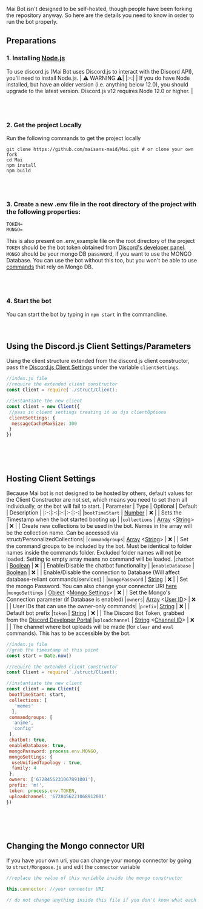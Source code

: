 Mai Bot isn't designed to be self-hosted, though people have been forking the repository anyway. So here are the details you need to know in order to run the bot properly.

## Preparations
### 1. Installing [Node.js](https://nodejs.org/)
To use discord.js (Mai Bot uses Discord.js to interact with the Discord API), you'll need to install Node.js. 
| ⚠️ WARNING ⚠️|
|:-:|
| If you do have Node installed, but have an older version (i.e. anything below 12.0), you should upgrade to the latest version. Discord.js v12 requires Node 12.0 or higher. |

<br><br>
### 2. Get the project Locally
Run the following commands to get the project locally
```
git clone https://github.com/maisans-maid/Mai.git # or clone your own fork
cd Mai
npm install
npm build
```

<br><br>
### 3. Create a new .env file in the root directory of the project with the following properties:
```
TOKEN=
MONGO=
```
This is also present on .env_example file on the root directory of the project <br>
`TOKEN` should be the bot token obtained from [Discord's developer panel](https://discord.com/developers). <br>
`MONGO` should be your mongo DB password, if you want to use the MONGO Database. You can use the bot without this too, but you won't be able to use [commands](#) that rely on Mongo DB. 

<br><br>
### 4. Start the bot
You can start the bot by typing in `npm start` in the commandline.
<br><br><br>

## Using the Discord.js Client Settings/Parameters
Using the client structure extended from the discord.js client constructor, pass the [Discord.js Client Settings](https://discord.js.org/#/docs/main/stable/typedef/ClientOptions) under the variable `clientSettings`.
```js
//index.js file
//require the extended client constructor
const Client = require('./struct/Client);

//instantiate the new client
const client = new Client({
 //pass in client settings treating it as djs clientOptions
 clientSettings: {
  messageCacheMaxSize: 300
 }
})
```
<br><br><br>

## Hosting Client Settings
Because Mai bot is not designed to be hosted by others, default values for the Client Constructor are not set, which means you need to set them all individually, or the bot will fail to start.
| Parameter | Type | Optional | Default | Description | 
|:-:|:-:|:-:|:-:|:-:|
|`bootTimeStart` | [Number](https://developer.mozilla.org/en-US/docs/Web/JavaScript/Reference/Global_Objects/Number) | ❌ | | Sets the Timestamp when the bot started booting up |
|`collections` | [Array](https://developer.mozilla.org/en-US/docs/Web/JavaScript/Reference/Global_Objects/Array) <[String](https://developer.mozilla.org/en-US/docs/Web/JavaScript/Reference/Global_Objects/String)> | ❌ | | Create new collections to be used in the bot. Names in the array will be the collection name. Can be accessed via struct/PersonalizedCollections|
|`commandgroups`| [Array](https://developer.mozilla.org/en-US/docs/Web/JavaScript/Reference/Global_Objects/Array) <[String](https://developer.mozilla.org/en-US/docs/Web/JavaScript/Reference/Global_Objects/String)> | ❌ | | Set the command groups to be included by the bot. Must be identical to folder names inside the commands folder. Excluded folder names will not be loaded. Setting to empty array means no command will be loaded.
|`chatbot` | [Boolean](https://developer.mozilla.org/en-US/docs/Web/JavaScript/Reference/Global_Objects/Boolean) | ❌ | | Enable/Disable the chatbot functionality  |
|`enableDatabase` | [Boolean](https://developer.mozilla.org/en-US/docs/Web/JavaScript/Reference/Global_Objects/Boolean) | ❌ | | Enable/Disable the connection to Database (Will affect database-reliant commands/services) |
|`mongoPassword` | [String](https://developer.mozilla.org/en-US/docs/Web/JavaScript/Reference/Global_Objects/String) | ❌ | | Set the mongo Password. You can also change your connector URI [here](#changing-the-mongo-connector-uri)
|`mongoSettings` | [Object](https://developer.mozilla.org/en-US/docs/Web/JavaScript/Reference/Global_Objects/Object) <[Mongo Settings](https://mongoosejs.com/docs/api/connection.html#connection_Connection-openUri)> | ❌ | | Set the Mongo's Connection parameter (if Database is enabled)
|`owners`| [Array](https://developer.mozilla.org/en-US/docs/Web/JavaScript/Reference/Global_Objects/Array) <[User ID](https://discord.js.org/#/docs/main/stable/class/User?scrollTo=id)> | ❌ | | User IDs that can use the owner-only commands|
|`prefix`| [String](https://developer.mozilla.org/en-US/docs/Web/JavaScript/Reference/Global_Objects/String) | ❌ | | Default bot prefix
|`token` | [String](https://developer.mozilla.org/en-US/docs/Web/JavaScript/Reference/Global_Objects/String) | ❌ | | The Discord Bot Token, grabbed from the [Discord Developer Portal](https://discord.com/developers)
|`uploadchannel` | [String](https://developer.mozilla.org/en-US/docs/Web/JavaScript/Reference/Global_Objects/String) <[Channel ID](https://discord.js.org/#/docs/main/stable/class/Channel?scrollTo=id)> | ❌ | | The channel where bot uploads will be made (for `clear` and `eval` commands). This has to be accessible by the bot.

```js
//index.js file
//grab the timestamp at this point
const start = Date.now()

//require the extended client constructor
const Client = require('./struct/Client);

//instantiate the new client
const client = new Client({
 bootTimeStart: start,
 collections: [
   'memes' 
  ],
 commandgroups: [
  'anime',
  'config'
 ],
 chatbot: true,
 enableDatabase: true,
 mongoPassword: process.env.MONGO,
 mongoSettings: {
  useUnifiedTopology : true,
  family: 4
 },
 owners: ['6728456231067891001'],
 prefix: 'm!',
 token: process.env.TOKEN,
 uploadchannel: '6728456221068912001'
})
```
<br><br><br>

## Changing the Mongo connector URI
If you have your own uri, you can change your mongo connector by going to `struct/Mongoose.js` and edit the `connector` variable
```js
//replace the value of this variable inside the mongo constructor

this.connector: //your connector URI

// do not change anything inside this file if you don't know what each variable means and functions as.